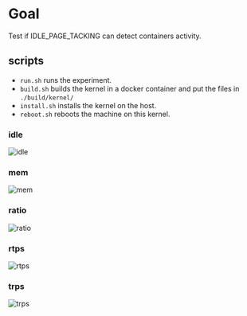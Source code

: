 # Goal

Test if IDLE_PAGE_TACKING can detect containers activity.

## scripts

* `run.sh` runs the experiment.
* `build.sh` builds the kernel in a docker container and put the files in `./build/kernel/`
* `install.sh` installs the kernel on the host.
* `reboot.sh` reboots the machine on this kernel.

### idle
![idle](https://image.ibb.co/f8dOV6/idle.png "idle")
### mem
![mem](https://image.ibb.co/k05gHm/mem.png "mem")
### ratio
![ratio](https://image.ibb.co/diagHm/ratio.png "ratio")
### rtps
![rtps](https://image.ibb.co/kBtqA6/rtps.png "rtps")
### trps
![trps](https://image.ibb.co/dsqFcm/trps.png "trps")

